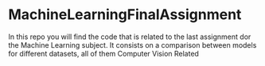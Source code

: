 # MachineLearningFinalAssignment
In this repo you will find the code that is related to the last assignment dor the Machine Learning subject. It consists on a comparison between models for different datasets, all of them Computer Vision Related
